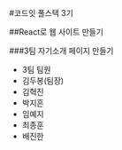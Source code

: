 #코드잇 풀스택 3기

##React로 웹 사이트 만들기

###3팀 자기소개 페이지 만들기

- 3팀 팀원
 - 김두봉(팀장)
 - 김혁진
 - 박지흔
 - 임예지
 - 최종훈
 - 배진한